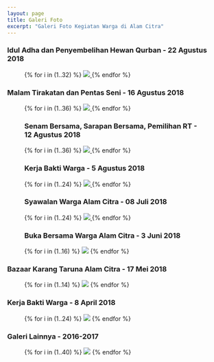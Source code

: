 ```yaml
---
layout: page
title: Galeri Foto
excerpt: "Galeri Foto Kegiatan Warga di Alam Citra"
---
```


<div class="home-gallery">

  <!-- Update Agustus 2018 -->
  <div id="2018-08"></div>

  <h3>Idul Adha dan Penyembelihan Hewan Qurban - 22 Agustus 2018</h3>
  <figure class="third">
    {% for i in (1..32) %} <!-- Total 75 -->
      <a class="image-popup" href="{{ site.url }}/images/2018-agustus/idul-qurban/{{ i }}.jpg">
        <img src="{{ site.url }}/images/2018-agustus/idul-qurban/thumb/{{ i }}.jpg">
      </a>
    {% endfor %}
  </figure>

  <h3>Malam Tirakatan dan Pentas Seni - 16 Agustus 2018</h3>
  <figure class="third">
    {% for i in (1..36) %} <!-- Total 82 -->
      <a class="image-popup" href="{{ site.url }}/images/2018-agustus/malam-tirakatan/{{ i }}.jpg">
        <img src="{{ site.url }}/images/2018-agustus/malam-tirakatan/thumb/{{ i }}.jpg">
      </a>
    {% endfor %}
  </figure>

  <figure class="third">
    <h3>Senam Bersama, Sarapan Bersama, Pemilihan RT - 12 Agustus 2018</h3>
    {% for i in (1..36) %} <!-- Total 89 -->
      <a class="image-popup" href="{{ site.url }}/images/2018-agustus/pemilihan-rt/{{ i }}.jpg">
        <img src="{{ site.url }}/images/2018-agustus/pemilihan-rt/thumb/{{ i }}.jpg">
      </a>
    {% endfor %}
  </figure>

  <figure class="third">
    <h3>Kerja Bakti Warga - 5 Agustus 2018</h3>
    {% for i in (1..24) %} <!-- Total 47 -->
      <a class="image-popup" href="{{ site.url }}/images/2018-agustus/kerja-bakti/{{ i }}.jpg">
        <img src="{{ site.url }}/images/2018-agustus/kerja-bakti/thumb/{{ i }}.jpg">
      </a>
    {% endfor %}
  </figure>

  <!-- Update Juli 2018 -->
  <div id="2018-07"></div>

  <figure class="third">
    <h3>Syawalan Warga Alam Citra - 08 Juli 2018</h3>
    {% for i in (1..24) %} <!-- Total 35 -->
      <a class="image-popup" href="{{ site.url }}/images/2018-juli/syawalan/{{ i }}.jpg">
        <img src="{{ site.url }}/images/2018-juli/syawalan/thumb/{{ i }}.jpg">
      </a>
    {% endfor %}
  </figure>

  <!-- Update Juni 2018 -->
  <div id="2018-06"></div>

  <figure class="third">
  <h3>Buka Bersama Warga Alam Citra - 3 Juni 2018</h3>
    {% for i in (1..16) %} <!-- Total 16 -->
      <a class="image-popup" href="{{ site.url }}/images/2018-juni/buka-bersama/{{ i }}.jpg"><img src="{{ site.url }}/images/2018-juni/buka-bersama/thumb/{{ i }}.jpg"></a>
    {% endfor %}
  </figure>

  <!-- Update Mei 2018 -->
  <div id="2018-05"></div>

  <h3 id="2018-05">Bazaar Karang Taruna Alam Citra - 17 Mei 2018</h3>
  <figure class="third">
    {% for i in (1..14) %} <!-- Total 14 -->
      <a class="image-popup" href="{{ site.url }}/images/2018-mei/bazaar/{{ i }}.jpg"><img src="{{ site.url }}/images/2018-mei/bazaar/thumb/{{ i }}.jpg"></a>
    {% endfor %}
  </figure>

  <!-- Update April 2018 -->
  <div id="2018-04"></div>

  <h3 id="2018-04">Kerja Bakti Warga - 8 April 2018</h3>
  <figure class="third">
    {% for i in (1..24) %} <!-- Total 51 -->
      <a class="image-popup" href="{{ site.url }}/images/2018-april/kerjabakti/0{{ i }}.jpg"><img src="{{ site.url }}/images/2018-april/kerjabakti/thumb/0{{ i }}.jpg"></a>
    {% endfor %}
  </figure>

  <!-- Update Maret 2018 -->
  <div id="2016-2017"></div>

  <h3>Galeri Lainnya - 2016-2017</h3>
  <figure class="third">
    {% for i in (1..40) %} <!-- Total 40 -->
      <a class="image-popup" href="{{ site.url }}/images/2016-2017/kegiatan-alcit-({{ i }}).jpeg"><img src="{{ site.url }}/images/2016-2017/thumb/kegiatan-alcit-{{ i }}.jpg"></a>
    {% endfor %}
  </figure>

</div>
